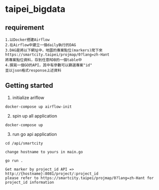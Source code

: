 # taipei_bigdata

## requirement

```
1.以Docker搭建Airflow
2.在Airflow中建立一個daily執行的DAG
3.DAG是將以下網址中，地圖的專案點位(markers)爬下來
https://smartcity.taipei/projmap/0?lang=zh-Hant
將專案點位資料，存到任意RDB的一個table中
4.撰寫一個GO的API，其中有參數可以篩選專案"id"
並以json格式response上述資料
```

## Getting started 

1. initialize ariflow 

`docker-compose up airflow-init`

2. spin up all application

`docker-compose up`


3. run go api application

```
cd /api/smartcity

change hostname to yours in main.go

go run .

Get marker by project_id API => http://{hostname}:8081/project/:project_id
please refer to https://smartcity.taipei/projmap/0?lang=zh-Hant for project_id information
```

